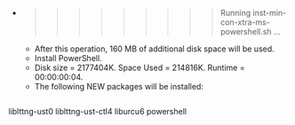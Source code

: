 * >>>>>>>>> Running inst-min-con-xtra-ms-powershell.sh ...
  * After this operation, 160 MB of additional disk space will be used.
  * Install PowerShell.
  * Disk size = 2177404K. Space Used = 214816K. Runtime = 00:00:00:04.
  * The following NEW packages will be installed:
  ```bash
liblttng-ust0 liblttng-ust-ctl4 liburcu6 powershell
  ```
